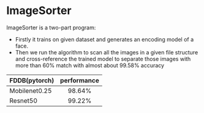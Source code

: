 # ImageSorter
ImageSorter is a two-part program:
- Firstly it trains on given dataset and generates an encoding model of a face.
- Then we run the algorithm to scan all the images in a given file structure and cross-reference the trained model to separate those images with more than 60% match with almost about 99.58% accuracy

| FDDB(pytorch) | performance |
|:-|:-:|
| Mobilenet0.25 | 98.64% |
| Resnet50 | 99.22% |
